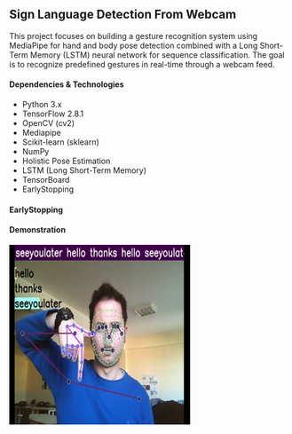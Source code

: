 ## Sign Language Detection From Webcam
 This project focuses on building a gesture recognition system using MediaPipe for hand and body pose detection combined with a Long Short-Term Memory (LSTM) neural network for sequence classification. The goal is to recognize predefined gestures in real-time through a webcam feed.

#### Dependencies & Technologies

- Python 3.x
- TensorFlow 2.8.1
- OpenCV (cv2)
- Mediapipe
- Scikit-learn (sklearn)
- NumPy
- Holistic Pose Estimation
- LSTM (Long Short-Term Memory)
- TensorBoard
- EarlyStopping

#### EarlyStopping



#### Demonstration

!["Demonstration"](https://github.com/IlkerDEMIR-s/SignLanguageDetectionFromWebcam/blob/main/document/demo.png)
